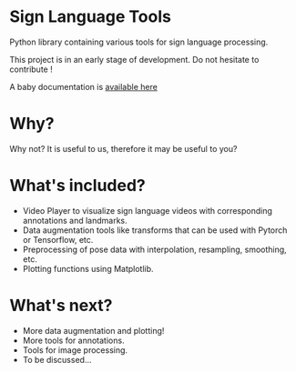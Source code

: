 # Sign Language Tools

Python library containing various tools for sign language processing.

This project is in an early stage of development.
Do not hesitate to contribute !

A baby documentation is [available here](https://ppoitier.github.io/sign-language-tools/)

# Why?

Why not? It is useful to us, therefore it may be useful to you?

# What's included?

* Video Player to visualize sign language videos with corresponding annotations and landmarks.
* Data augmentation tools like transforms that can be used with Pytorch or Tensorflow, etc.
* Preprocessing of pose data with interpolation, resampling, smoothing, etc.
* Plotting functions using Matplotlib.

# What's next?

* More data augmentation and plotting!
* More tools for annotations.
* Tools for image processing.
* To be discussed...

